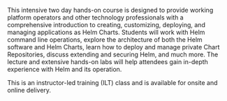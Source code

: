This intensive two day hands-on course is designed to provide working platform operators and other technology professionals with a comprehensive introduction to creating, customizing, deploying, and managing applications as Helm Charts. Students will work with Helm command line operations, explore the architecture of both the Helm software and Helm Charts, learn how to deploy and manage private Chart Repositories, discuss extending and securing Helm, and much more. The lecture and extensive hands-on labs will help attendees gain in-depth experience with Helm and its operation.

This is an instructor-led training (ILT) class and is available for onsite and online delivery.

